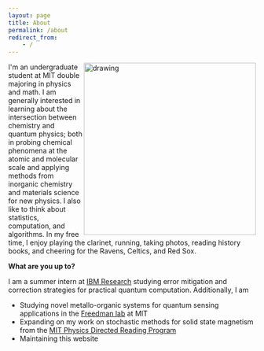 ```yaml
---
layout: page
title: About
permalink: /about
redirect_from:
    - /
---
```

<img src="{{ site.url }}{{ site.baseurl }}/assets/headshot.png" alt="drawing" width="350" align="right"/>

I'm an undergraduate student at MIT double majoring in physics and math. I am generally interested in learning about the intersection between chemistry and quantum physics; both in probing chemical phenomena at the atomic and molecular scale and applying methods from inorganic chemistry and materials science for new physics. I also like to think about statistics, computation, and algorithms. In my free time, I enjoy playing the clarinet, running, taking photos, reading history books, and cheering for the Ravens, Celtics, and Red Sox.

**What are you up to?**

I am a summer intern at [IBM Research](https://research.ibm.com/) studying error mitigation and correction strategies for practical quantum computation. Additionally, I am 
* Studying novel metallo-organic systems for quantum sensing applications in the [Freedman lab](https://freedmanlab-mit.com/) at MIT
* Expanding on my work on stochastic methods for solid state magnetism from the [MIT Physics Directed Reading Program](https://phys-drp.mit.edu/) 
* Maintaining this website

